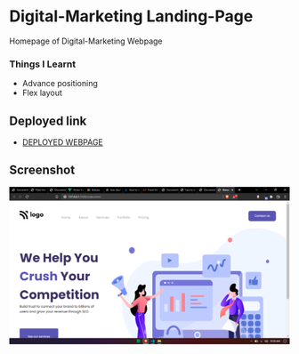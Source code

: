 # Digital-Marketing Landing-Page

Homepage of Digital-Marketing Webpage

### Things I Learnt
- Advance positioning
- Flex layout

## Deployed link
- [DEPLOYED WEBPAGE](https://ddigitalmarketing.netlify.app/)

## Screenshot
![deployerlink](Project%204%20Output.jpg)
